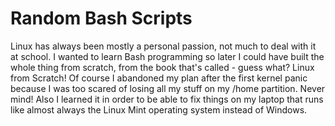 # Random Bash Scripts
Linux has always been mostly a personal passion, not much to deal with it at school. I wanted to learn Bash programming so later I could have built the whole thing from scratch, from the book that's called - guess what? Linux from Scratch! Of course I abandoned my plan after the first kernel panic because I was too scared of losing all my stuff on my /home partition. Never mind! Also I learned it in order to be able to fix things on my laptop that runs like almost always the Linux Mint operating system instead of Windows.
